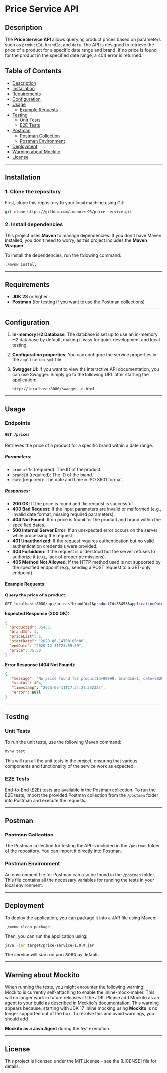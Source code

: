 # Price Service API

## Description

The **Price Service API** allows querying product prices based on parameters such as `productId`, `brandId`, and `date`.
The API is designed to retrieve the price of a product for a specific date range and brand. If no price is found for the
product in the specified date range, a 404 error is returned.

## Table of Contents

- [Description](#description)
- [Installation](#installation)
- [Requirements](#requirements)
- [Configuration](#configuration)
- [Usage](#usage)
    - [Example Requests](#example-requests)
- [Testing](#testing)
    - [Unit Tests](#unit-tests)
    - [E2E Tests](#e2e-tests)
- [Postman](#postman)
    - [Postman Collection](#postman-collection)
    - [Postman Environment](#postman-environment)
- [Deployment](#deployment)
- [Warning about Mockito](#warning-about-mockito)
- [License](#license)

---

## Installation

### 1. Clone the repository

First, clone this repository to your local machine using Git:

```bash
git clone https://github.com/imanolvr96/price-service.git
```

### 2. Install dependencies

This project uses **Maven** to manage dependencies. If you don't have Maven installed, you don't need to worry, as this project includes the **Maven Wrapper**. 

To install the dependencies, run the following command:

```bash
./mvnw install
```
---

## Requirements

- **JDK 23** or higher
- **Postman** (for testing if you want to use the Postman collections)

---

## Configuration

1. **In-memory H2 Database**:
   The database is set up to use an in-memory H2 database by default, making it easy for quick development and local
   testing.

2. **Configuration properties**:
   You can configure the service properties in the `application.yml` file:

3. **Swagger UI**:
   If you want to view the interactive API documentation, you can use Swagger. Simply go to the following URL after
   starting the application:

   ```
   http://localhost:8080/swagger-ui.html
   ```

---

## Usage

### Endpoints

#### `GET /prices`

Retrieves the price of a product for a specific brand within a date range.

##### Parameters:

- `productId` (required): The ID of the product.
- `brandId` (required): The ID of the brand.
- `date` (required): The date and time in ISO 8601 format.

##### Responses:

- **200 OK**: If the price is found and the request is successful.
- **400 Bad Request**: If the input parameters are invalid or malformed (e.g., invalid date format, missing required parameters).
- **404 Not Found**: If no price is found for the product and brand within the specified dates.
- **500 Internal Server Error**: If an unexpected error occurs on the server while processing the request.
- **401 Unauthorized**: If the request requires authentication but no valid authentication credentials were provided.
- **403 Forbidden**: If the request is understood but the server refuses to authorize it (e.g., lack of proper permissions).
- **405 Method Not Allowed**: If the HTTP method used is not supported by the specified endpoint (e.g., sending a POST request to a GET-only endpoint).

#### Example Requests:

**Query the price of a product:**

```bash
GET localhost:8080/api/prices?brandId=1&productId=35455&applicationDate=2020-06-14T00:00:00
```

**Expected Response (200 OK):**

```json
{
  "productId": 35455,
  "brandId": 1,
  "priceList": 1,
  "startDate": "2020-06-14T00:00:00",
  "endDate": "2020-12-31T23:59:59",
  "price": 35.50
}
```

**Error Response (404 Not Found):**

```json
{
   "message": "No price found for productId=99999, brandId=1, date=2020-06-14T00:00",
   "status": 404,
   "timestamp": "2025-05-11T17:34:24.392325",
   "error": null
}
```

---

## Testing

### Unit Tests

To run the unit tests, use the following Maven command:

```bash
mvnw test
```

This will run all the unit tests in the project, ensuring that various components and functionality of the service work
as expected.

### E2E Tests

End-to-End (E2E) tests are available in the Postman collection. To run the E2E tests, import the provided Postman
collection from the `/postman` folder into Postman and execute the requests.

---

## Postman

### Postman Collection

The Postman collection for testing the API is included in the `/postman` folder of the repository. You can import it
directly into Postman.

### Postman Environment

An environment file for Postman can also be found in the `/postman` folder. This file contains all the necessary
variables for running the tests in your local environment.

---

## Deployment

To deploy the application, you can package it into a JAR file using Maven:

```bash
./mvnw clean package
```

Then, you can run the application using:

```bash
java -jar target/price-service-1.0.0.jar
```

The service will start on port 8080 by default.

---

## Warning about Mockito

When running the tests, you might encounter the following warning:
Mockito is currently self-attaching to enable the inline-mock-maker. This will no longer work in future releases of the JDK. Please add Mockito as an agent to your build as described in Mockito's documentation.
This warning appears because, starting with JDK 17, inline mocking using **Mockito** is no longer supported out of the box. To resolve this and avoid warnings, you should add 

**Mockito as a Java Agent** during the test execution.

---

## License

This project is licensed under the MIT License - see the [LICENSE] file for details.
